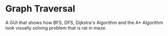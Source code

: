 Graph Traversal
========================
A GUI that shows how BFS, DFS, Dijkstra's Algorithm and the A* Algorithm look visually solving problem that is rat in maze.
